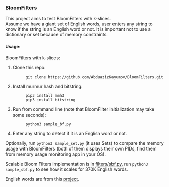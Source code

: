### BloomFilters
This project aims to test BloomFilters with k-slices.  
Assume we have a giant set of English words,
user enters any string to know if the string is an English word or not.
It is important not to use a dictionary or set because of memory constraints.

#### Usage:
BloomFilters with k-slices:  
1. Clone this repo:  
```
         git clone https://github.com/AbduazizKayumov/BloomFilters.git
```  
2. Install murmur hash and bitstring:
```
         pip3 install mmh3
         pip3 install bitstring
```  
3. Run from command line (note that BloomFilter initialization may take some seconds):
```
         python3 sample_bf.py
```  
4. Enter any string to detect if it is an English word or not.

Optionally, run ```python3 sample_set.py``` (it uses Sets) to compare the memory usage with BloomFilters (both of them displays their own PIDs, find them from memory usage monitoring app in your OS).

Scalable Bloom Filters implementation is in [filters/sbf.py](https://github.com/AbduazizKayumov/BloomFilters/blob/master/filters/sbf.py), run ```python3 sample_sbf.py``` to see how it scales for 370K English words.

English words are from this [project](
https://github.com/dwyl/english-words/blob/master/words_alpha.txt).
